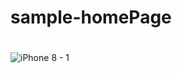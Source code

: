# sample-homePage

#
![iPhone 8 - 1](https://user-images.githubusercontent.com/86792533/188177654-dc3c6bcc-98a4-4a55-8aa7-ddd874128614.png)
